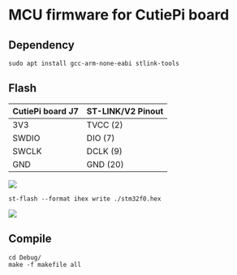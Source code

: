 # MCU firmware for CutiePi board 

## Dependency 

    sudo apt install gcc-arm-none-eabi stlink-tools

## Flash 

| CutiePi board J7  | ST-LINK/V2 Pinout  |
| ----------------- | ------------------ |
| 3V3               |  TVCC (2)          |
| SWDIO             |  DIO (7)           |
| SWCLK             |  DCLK (9)          |
| GND               |  GND (20)          |

![](https://i.imgur.com/ffjmhF8.jpg)

    st-flash --format ihex write ./stm32f0.hex 

![](https://i.imgur.com/d8V54W6.png)

## Compile 

    cd Debug/
    make -f makefile all 

